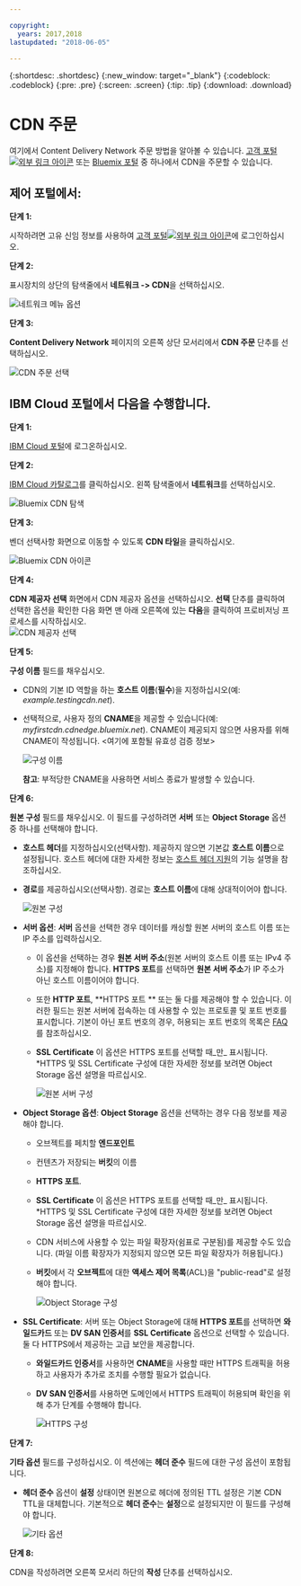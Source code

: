 ```yaml
---

copyright:
  years: 2017,2018
lastupdated: "2018-06-05"

---
```


{:shortdesc: .shortdesc}
{:new_window: target="_blank"}
{:codeblock: .codeblock}
{:pre: .pre}
{:screen: .screen}
{:tip: .tip}
{:download: .download}

# CDN 주문

여기에서 Content Delivery Network  주문 방법을 알아볼 수 있습니다. [고객 포털 ![외부 링크 아이콘](../../icons/launch-glyph.svg "외부 링크 아이콘")](https://control.softlayer.com/) 또는 [Bluemix 포털](https://www.ibm.com/cloud-computing/bluemix/) 중 하나에서 CDN을 주문할 수 있습니다.

## 제어 포털에서:

**단계 1:**

시작하려면 고유 신임 정보를 사용하여 [고객 포털![외부 링크 아이콘](../../icons/launch-glyph.svg "외부 링크 아이콘")](https://control.softlayer.com/)에 로그인하십시오.

**단계 2:**

표시장치의 상단의 탐색줄에서 **네트워크 -> CDN**을 선택하십시오.

   ![네트워크 메뉴 옵션](images/network-cdn.png)

**단계 3:**

**Content Delivery Network** 페이지의 오른쪽 상단 모서리에서 **CDN 주문** 단추를 선택하십시오.

   ![CDN 주문 선택](images/order-cdn-button.png)

## IBM Cloud 포털에서 다음을 수행합니다.

**단계 1:**

[IBM Cloud 포털](https://www.ibm.com/cloud-computing/bluemix/)에 로그온하십시오.

**단계 2:**

[IBM Cloud 카탈로그](https://console.bluemix.net/catalog/)를 클릭하십시오. 왼쪽 탐색줄에서 **네트워크**를 선택하십시오.

   ![Bluemix CDN 탐색](images/bluemix_navigation.png)

**단계 3:**

벤더 선택사항 화면으로 이동할 수 있도록 **CDN 타일**을 클릭하십시오.

   ![Bluemix CDN 아이콘](images/bluemix_tile.png)


**단계 4:**

**CDN 제공자 선택** 화면에서 CDN 제공자 옵션을 선택하십시오. **선택** 단추를 클릭하여 선택한 옵션을 확인한 다음 화면 맨 아래 오른쪽에 있는 **다음**을 클릭하여 프로비저닝 프로세스를 시작하십시오.  
       ![CDN 제공자 선택](images/Vendor_Select_And_Provision.png)

**단계 5:**

**구성 이름** 필드를 채우십시오.  

  * CDN의 기본 ID 역할을 하는 **호스트 이름**(**필수**)을 지정하십시오(예: _example.testingcdn.net_).  
  * 선택적으로, 사용자 정의 **CNAME**을 제공할 수 있습니다(예: _myfirstcdn.cdnedge.bluemix.net_). CNAME이 제공되지 않으면 사용자를 위해 CNAME이 작성됩니다. <여기에 포함될 유효성 검증 정보>  

       ![구성 이름](images/configure-hostname-cname.png)  

    **참고**: 부적당한 CNAME을 사용하면 서비스 종료가 발생할 수 있습니다.

**단계 6:**

**원본 구성** 필드를 채우십시오. 이 필드를 구성하려면 **서버** 또는 **Object Storage** 옵션 중 하나를 선택해야 합니다.  

   * **호스트 헤더**를 지정하십시오(선택사항). 제공하지 않으면 기본값 **호스트 이름**으로 설정됩니다. 호스트 헤더에 대한 자세한 정보는 [호스트 헤더 지원](about.html#host-header-support-)의 기능 설명을 참조하십시오.  

   * **경로**를 제공하십시오(선택사항). 경로는 **호스트 이름**에 대해 상대적이어야 합니다.

      ![원본 구성](images/configure-origin.png)  

  * **서버 옵션**: **서버** 옵션을 선택한 경우 데이터를 캐싱할 원본 서버의 호스트 이름 또는 IP 주소를 입력하십시오.
      * 이 옵션을 선택하는 경우 **원본 서버 주소**(원본 서버의 호스트 이름 또는 IPv4 주소)를 지정해야 합니다. **HTTPS 포트**를 선택하면 **원본 서버 주소**가 IP 주소가 아닌 호스트 이름이어야 합니다.
      * 또한 **HTTP 포트**, **HTTPS 포트 ** 또는 둘 다를 제공해야 할 수 있습니다. 이러한 필드는 원본 서버에 접속하는 데 사용할 수 있는 프로토콜 및 포트 번호를 표시합니다. 기본이 아닌 포트 번호의 경우, 허용되는 포트 번호의 목록은 [FAQ](faqs.html#are-there-any-restrictions-on-what-http-and-https-port-numbers-are-allowed-for-akamai)를 참조하십시오.
      * **SSL Certificate** 이 옵션은 HTTPS 포트를 선택할 때_만_ 표시됩니다. \*HTTPS 및 SSL Certificate 구성에 대한 자세한 정보를 보려면 Object Storage 옵션 설명을 따르십시오.

	     ![원본 서버 구성](images/configure-origin-server.png)

  * **Object Storage 옵션**: **Object Storage** 옵션을 선택하는 경우 다음 정보를 제공해야 합니다.
      * 오브젝트를 페치할 **엔드포인트**
      * 컨텐츠가 저장되는 **버킷**의 이름
      * **HTTPS 포트**.
      * **SSL Certificate** 이 옵션은 HTTPS 포트를 선택할 때_만_ 표시됩니다. \*HTTPS 및 SSL Certificate 구성에 대한 자세한 정보를 보려면 Object Storage 옵션 설명을 따르십시오.
      * CDN 서비스에 사용할 수 있는 파일 확장자(쉼표로 구분됨)를 제공할 수도 있습니다. (파일 이름 확장자가 지정되지 않으면 모든 파일 확장자가 허용됩니다.)
      * **버킷**에서 각 **오브젝트**에 대한 **액세스 제어 목록**(ACL)을 "public-read"로 설정해야 합니다.

      	  ![Object Storage 구성](images/configure-origin-cos.png)

  * **SSL Certificate**: 서버 또는 Object Storage에 대해 **HTTPS 포트**를 선택하면 **와일드카드** 또는 **DV SAN 인증서**를 **SSL Certificate** 옵션으로 선택할 수 있습니다. 둘 다 HTTPS에서 제공하는 고급 보안을 제공합니다.
    * **와일드카드 인증서**를 사용하면 **CNAME**을 사용할 때만 HTTPS 트래픽을 허용하고 사용자가 추가로 조치를 수행할 필요가 없습니다.
    * **DV SAN 인증서**를 사용하면 도메인에서 HTTPS 트래픽이 허용되며 확인을 위해 추가 단계를 수행해야 합니다.

        ![HTTPS 구성](images/configure-https.png)


**단계 7:**

**기타 옵션** 필드를 구성하십시오. 이 섹션에는 **헤더 준수** 필드에 대한 구성 옵션이 포함됩니다.

   * **헤더 준수** 옵션이 **설정** 상태이면 원본으로 헤더에 정의된 TTL 설정은 기본 CDN TTL을 대체합니다. 기본적으로 **헤더 준수**는 **설정**으로 설정되지만 이 필드를 구성해야 합니다.  

        ![기타 옵션](images/other-options.png)

**단계 8:**

CDN을 작성하려면 오른쪽 모서리 하단의 **작성** 단추를 선택하십시오.
